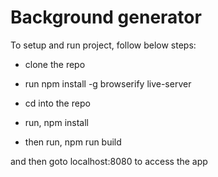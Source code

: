 # Background generator 

To setup and run project, follow below steps:

* clone the repo

* run npm install -g browserify live-server

* cd into the repo

* run, npm install

* then run, npm run build

and then goto localhost:8080 to access the app